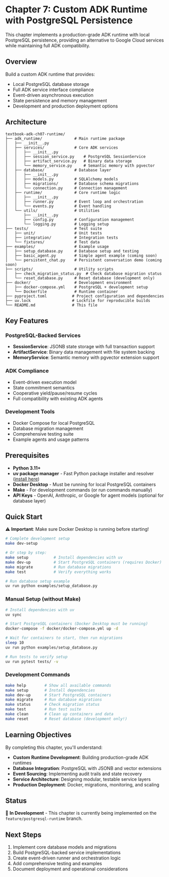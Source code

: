 # Chapter 7: Custom ADK Runtime with PostgreSQL Persistence

This chapter implements a production-grade ADK runtime with local PostgreSQL persistence, providing an alternative to Google Cloud services while maintaining full ADK compatibility.

## Overview

Build a custom ADK runtime that provides:
- Local PostgreSQL database storage
- Full ADK service interface compliance  
- Event-driven asynchronous execution
- State persistence and memory management
- Development and production deployment options

## Architecture

```
textbook-adk-ch07-runtime/
├── adk_runtime/              # Main runtime package
│   ├── __init__.py
│   ├── services/             # Core ADK services
│   │   ├── __init__.py
│   │   ├── session_service.py    # PostgreSQL SessionService
│   │   ├── artifact_service.py   # Binary data storage
│   │   └── memory_service.py     # Semantic memory with pgvector
│   ├── database/             # Database layer
│   │   ├── __init__.py
│   │   ├── models.py         # SQLAlchemy models
│   │   ├── migrations/       # Database schema migrations
│   │   └── connection.py     # Connection management
│   ├── runtime/              # Core runtime logic  
│   │   ├── __init__.py
│   │   ├── runner.py         # Event loop and orchestration
│   │   └── events.py         # Event handling
│   └── utils/                # Utilities
│       ├── __init__.py
│       ├── config.py         # Configuration management
│       └── logging.py        # Logging setup
├── tests/                    # Test suite
│   ├── unit/                 # Unit tests
│   ├── integration/          # Integration tests
│   └── fixtures/             # Test data
├── examples/                 # Example usage
│   ├── setup_database.py     # Database setup and testing
│   ├── basic_agent.py        # Simple agent example (coming soon)
│   └── persistent_chat.py    # Persistent conversation demo (coming soon)
├── scripts/                  # Utility scripts
│   ├── check_migration_status.py  # Check database migration status
│   └── reset_database.py     # Reset database (development only)
├── docker/                   # Development environment
│   ├── docker-compose.yml    # PostgreSQL + development setup
│   └── Dockerfile            # Runtime container
├── pyproject.toml           # Project configuration and dependencies
├── uv.lock                  # Lockfile for reproducible builds
└── README.md                # This file
```

## Key Features

### PostgreSQL-Backed Services  
- **SessionService**: JSONB state storage with full transaction support
- **ArtifactService**: Binary data management with file system backing
- **MemoryService**: Semantic memory with pgvector extension support

### ADK Compliance
- Event-driven execution model
- State commitment semantics
- Cooperative yield/pause/resume cycles
- Full compatibility with existing ADK agents

### Development Tools
- Docker Compose for local PostgreSQL
- Database migration management
- Comprehensive testing suite
- Example agents and usage patterns

## Prerequisites

- **Python 3.11+**
- **uv package manager** - Fast Python package installer and resolver ([install here](https://docs.astral.sh/uv/))
- **Docker Desktop** - Must be running for local PostgreSQL containers
- **Make** - For development commands (or run commands manually)
- **API Keys** - OpenAI, Anthropic, or Google for agent models (optional for database layer)

## Quick Start

⚠️  **Important**: Make sure Docker Desktop is running before starting!

```bash
# Complete development setup
make dev-setup

# Or step by step:
make setup           # Install dependencies with uv
make dev-up          # Start PostgreSQL containers (requires Docker)
make migrate         # Run database migrations
make test            # Verify everything works

# Run database setup example
uv run python examples/setup_database.py
```

### Manual Setup (without Make)

```bash
# Install dependencies with uv
uv sync

# Start PostgreSQL containers (Docker Desktop must be running)  
docker-compose -f docker/docker-compose.yml up -d

# Wait for containers to start, then run migrations
sleep 10
uv run python examples/setup_database.py

# Run tests to verify setup
uv run pytest tests/ -v
```

### Development Commands

```bash
make help        # Show all available commands
make setup       # Install dependencies  
make dev-up      # Start PostgreSQL containers
make migrate     # Run database migrations
make status      # Check migration status
make test        # Run test suite
make clean       # Clean up containers and data
make reset       # Reset database (development only!)
```

## Learning Objectives

By completing this chapter, you'll understand:

- **Custom Runtime Development**: Building production-grade ADK runtimes
- **Database Integration**: PostgreSQL with JSONB and vector extensions
- **Event Sourcing**: Implementing audit trails and state recovery
- **Service Architecture**: Designing modular, testable service layers
- **Production Deployment**: Docker, migrations, monitoring, and scaling

## Status

🚧 **In Development** - This chapter is currently being implemented on the `feature/postgresql-runtime` branch.

## Next Steps

1. Implement core database models and migrations
2. Build PostgreSQL-backed service implementations
3. Create event-driven runner and orchestration logic
4. Add comprehensive testing and examples
5. Document deployment and operational considerations